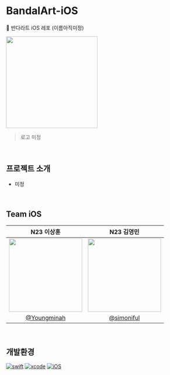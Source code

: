 # BandalArt-iOS
🌛 반다라트 iOS 레포 (이름아직미정)


<img height="250" src="https://github.com/Nexters/BandalArt-iOS/assets/42762236/2b186f53-4de2-4485-85f7-29f8db331f58"></img>
> 로고 미정

<br/>

## 프로젝트 소개

- 미정


<br/>

## Team iOS

|N23 이상훈|N23 김영민|
|:-:|:-:|
|<img src="https://avatars.githubusercontent.com/u/42762236?v=4" width=200>|<img src="https://avatars.githubusercontent.com/u/75239459?v=4" width=200>|
|[@Youngminah](https://github.com/Youngminah)|[@simoniful](https://github.com/simoniful)|

<br/>

## 개발환경
[![swift](https://img.shields.io/badge/swift-5.5-orange)]()
[![xcode](https://img.shields.io/badge/Xcode-14.3-blue)]()
[![iOS](https://img.shields.io/badge/iOS-15.0-yellow)]()

<br/>

